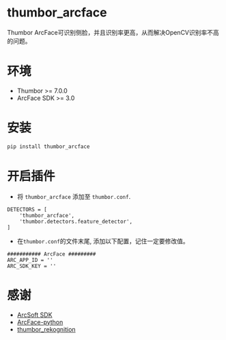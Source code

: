 # thumbor_arcface
Thumbor ArcFace可识别侧脸，并且识别率更高，从而解决OpenCV识别率不高的问题。

# 环境
- Thumbor >= 7.0.0
- ArcFace SDK >= 3.0

# 安装
```bash
pip install thumbor_arcface
```
# 开启插件
- 将 `thumbor_arcface` 添加至 `thumbor.conf`.
```
DETECTORS = [
    'thumbor_arcface',
    'thumbor.detectors.feature_detector',
]
```
- 在`thumbor.conf`的文件末尾, 添加以下配置，记住一定要修改值。
```
########### ArcFace #########
ARC_APP_ID = ''
ARC_SDK_KEY = ''
```
# 感谢
- [ArcSoft SDK](https://ai.arcsoft.com.cn/)
- [ArcFace-python](https://github.com/tensorflower/ArcFace-python)
- [thumbor_rekognition](https://github.com/yu-liang-kono/thumbor_rekognition)